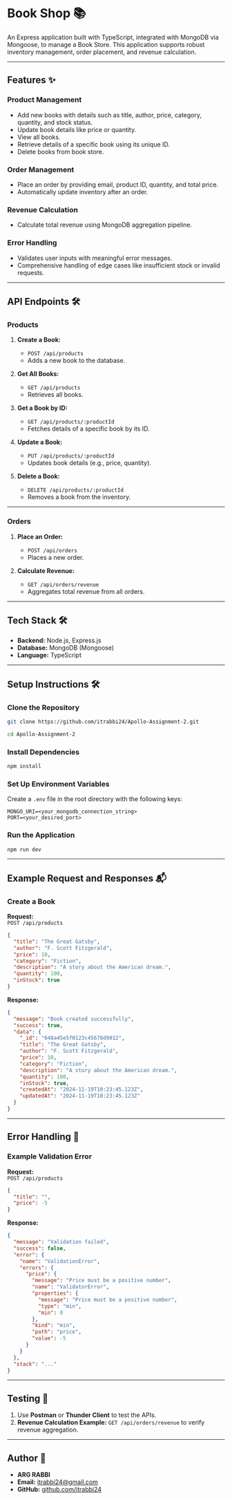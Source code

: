# **Book Shop** 📚

An Express application built with TypeScript, integrated with MongoDB via Mongoose, to manage a Book Store. This application supports robust inventory management, order placement, and revenue calculation.

---

## **Features** ✨

### **Product Management**  
- Add new books with details such as title, author, price, category, quantity, and stock status.  
- Update book details like price or quantity.  
- View all books.  
- Retrieve details of a specific book using its unique ID.  
- Delete books from book store.

### **Order Management**  
- Place an order by providing email, product ID, quantity, and total price.  
- Automatically update inventory after an order.  

### **Revenue Calculation**  
- Calculate total revenue using MongoDB aggregation pipeline.  


### **Error Handling**  
- Validates user inputs with meaningful error messages.  
- Comprehensive handling of edge cases like insufficient stock or invalid requests.

---

## **API Endpoints** 🛠️

### **Products**  
1. **Create a Book:**  
   - `POST /api/products`  
   - Adds a new book to the database.  

2. **Get All Books:**  
   - `GET /api/products`  
   - Retrieves all books.  

3. **Get a Book by ID:**  
   - `GET /api/products/:productId`  
   - Fetches details of a specific book by its ID.  

4. **Update a Book:**  
   - `PUT /api/products/:productId`  
   - Updates book details (e.g., price, quantity).  

5. **Delete a Book:**  
   - `DELETE /api/products/:productId`  
   - Removes a book from the inventory.  

---

### **Orders**  
1. **Place an Order:**  
   - `POST /api/orders`  
   - Places a new order.  

2. **Calculate Revenue:**  
   - `GET /api/orders/revenue`  
   - Aggregates total revenue from all orders.  

---

## **Tech Stack** 🛠️

- **Backend:** Node.js, Express.js  
- **Database:** MongoDB (Mongoose)  
- **Language:** TypeScript  

---

## **Setup Instructions** 🛠️

### **Clone the Repository**
```bash
git clone https://github.com/itrabbi24/Apollo-Assignment-2.git

cd Apollo-Assignment-2
```

### **Install Dependencies**
```bash
npm install
```

### **Set Up Environment Variables**
Create a `.env` file in the root directory with the following keys:
```
MONGO_URI=<your_mongodb_connection_string>
PORT=<your_desired_port>
```

### **Run the Application**
```bash
npm run dev
```

---

## **Example Request and Responses** 📬

### **Create a Book**
**Request:**  
`POST /api/products`
```json
{
  "title": "The Great Gatsby",
  "author": "F. Scott Fitzgerald",
  "price": 10,
  "category": "Fiction",
  "description": "A story about the American dream.",
  "quantity": 100,
  "inStock": true
}
```

**Response:**  
```json
{
  "message": "Book created successfully",
  "success": true,
  "data": {
    "_id": "648a45e5f0123c45678d9012",
    "title": "The Great Gatsby",
    "author": "F. Scott Fitzgerald",
    "price": 10,
    "category": "Fiction",
    "description": "A story about the American dream.",
    "quantity": 100,
    "inStock": true,
    "createdAt": "2024-11-19T10:23:45.123Z",
    "updatedAt": "2024-11-19T10:23:45.123Z"
  }
}
```

---

## **Error Handling** 🚨

### **Example Validation Error**
**Request:**  
`POST /api/products`
```json
{
  "title": "",
  "price": -5
}
```

**Response:**  
```json
{
  "message": "Validation failed",
  "success": false,
  "error": {
    "name": "ValidationError",
    "errors": {
      "price": {
        "message": "Price must be a positive number",
        "name": "ValidatorError",
        "properties": {
          "message": "Price must be a positive number",
          "type": "min",
          "min": 0
        },
        "kind": "min",
        "path": "price",
        "value": -5
      }
    }
  },
  "stack": "..."
}
```

---

## **Testing** 🧪

1. Use **Postman** or **Thunder Client** to test the APIs.  
2. **Revenue Calculation Example:** `GET /api/orders/revenue` to verify revenue aggregation.

---






## **Author** 📝

- **ARG RABBI**  
- **Email:** itrabbi24@gmail.com  
- **GitHub:** [github.com/itrabbi24](https://github.com/itrabbi24)  
